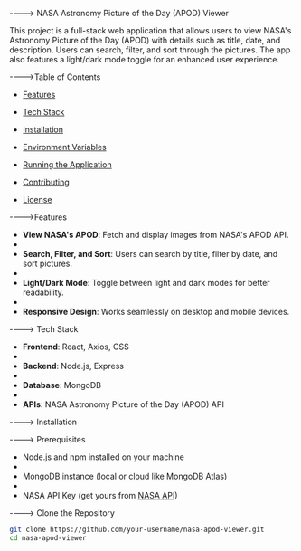 ----> NASA Astronomy Picture of the Day (APOD) Viewer

This project is a full-stack web application that allows users to view NASA's Astronomy Picture of the Day (APOD) with details such as title, date, and description. Users can search, filter, and sort through the pictures. The app also features a light/dark mode toggle for an enhanced user experience.

---->Table of Contents

- [Features](#features)
 
- [Tech Stack](#tech-stack)
  
- [Installation](#installation)
  
- [Environment Variables](#environment-variables)
 
- [Running the Application](#running-the-application)

- [Contributing](#contributing)
  
- [License](#license)

---->Features

- **View NASA's APOD**: Fetch and display images from NASA's APOD API.
- 
- **Search, Filter, and Sort**: Users can search by title, filter by date, and sort pictures.
- 
- **Light/Dark Mode**: Toggle between light and dark modes for better readability.
- 
- **Responsive Design**: Works seamlessly on desktop and mobile devices.

----> Tech Stack

- **Frontend**: React, Axios, CSS
- 
- **Backend**: Node.js, Express
- 
- **Database**: MongoDB
- 
- **APIs**: NASA Astronomy Picture of the Day (APOD) API


----> Installation

----> Prerequisites

- Node.js and npm installed on your machine
- 
- MongoDB instance (local or cloud like MongoDB Atlas)
- 
- NASA API Key (get yours from [NASA API](https://api.nasa.gov/))

----> Clone the Repository

```bash
git clone https://github.com/your-username/nasa-apod-viewer.git
cd nasa-apod-viewer
